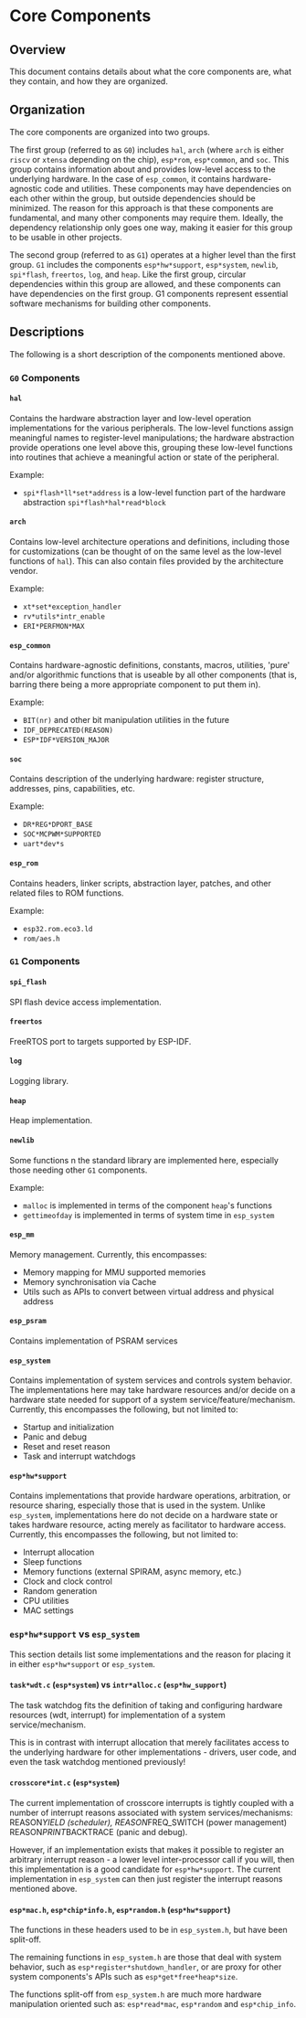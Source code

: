 # Core Components

## Overview

This document contains details about what the core components are, what they contain, and how they are organized.

## Organization

The core components are organized into two groups.

The first group (referred to as `G0`) includes `hal`, `arch` (where `arch` is either `riscv` or `xtensa` depending on the chip), `esp*rom`, `esp*common`, and `soc`. This group contains information about and provides low-level access to the underlying hardware. In the case of `esp_common`, it contains hardware-agnostic code and utilities. These components may have dependencies on each other within the group, but outside dependencies should be minimized. The reason for this approach is that these components are fundamental, and many other components may require them. Ideally, the dependency relationship only goes one way, making it easier for this group to be usable in other projects.

The second group (referred to as `G1`) operates at a higher level than the first group. `G1` includes the components `esp*hw*support`, `esp*system`, `newlib`, `spi*flash`, `freertos`, `log`, and `heap`. Like the first group, circular dependencies within this group are allowed, and these components can have dependencies on the first group. G1 components represent essential software mechanisms for building other components.

## Descriptions

The following is a short description of the components mentioned above.

### `G0` Components

#### `hal`

Contains the hardware abstraction layer and low-level operation implementations for the various peripherals. The low-level functions assign meaningful names to register-level manipulations; the hardware abstraction provide operations one level above this, grouping these low-level functions
into routines that achieve a meaningful action or state of the peripheral.

Example:

-   `spi*flash*ll*set*address` is a low-level function part of the hardware abstraction `spi*flash*hal*read*block`

#### `arch`

Contains low-level architecture operations and definitions, including those for customizations (can be thought of on the same level as the low-level functions of `hal`).
This can also contain files provided by the architecture vendor.

Example:

-   `xt*set*exception_handler`
-   `rv*utils*intr_enable`
-   `ERI*PERFMON*MAX`

#### `esp_common`

Contains hardware-agnostic definitions, constants, macros, utilities, 'pure' and/or algorithmic functions that is useable by all other components (that is, barring there being a more appropriate component to put them in).

Example:

-   `BIT(nr)` and other bit manipulation utilities in the future
-   `IDF_DEPRECATED(REASON)`
-   `ESP*IDF*VERSION_MAJOR`

#### `soc`

Contains description of the underlying hardware: register structure, addresses, pins, capabilities, etc.

Example:

-   `DR*REG*DPORT_BASE`
-   `SOC*MCPWM*SUPPORTED`
-   `uart*dev*s`

#### `esp_rom`

Contains headers, linker scripts, abstraction layer, patches, and other related files to ROM functions.

Example:

-   `esp32.rom.eco3.ld`
-   `rom/aes.h`

### `G1` Components

#### `spi_flash`

SPI flash device access implementation.

#### `freertos`

FreeRTOS port to targets supported by ESP-IDF.

#### `log`

Logging library.

#### `heap`

Heap implementation.

#### `newlib`

Some functions n the standard library are implemented here, especially those needing other `G1` components.

Example:

-   `malloc` is implemented in terms of the component `heap`'s functions
-   `gettimeofday` is implemented in terms of system time in `esp_system`

#### `esp_mm`

Memory management. Currently, this encompasses:

-   Memory mapping for MMU supported memories
-   Memory synchronisation via Cache
-   Utils such as APIs to convert between virtual address and physical address

#### `esp_psram`

Contains implementation of PSRAM services

#### `esp_system`

Contains implementation of system services and controls system behavior. The implementations
here may take hardware resources and/or decide on a hardware state needed for support of a system service/feature/mechanism.
Currently, this encompasses the following, but not limited to:

-   Startup and initialization
-   Panic and debug
-   Reset and reset reason
-   Task and interrupt watchdogs

#### `esp*hw*support`

Contains implementations that provide hardware operations, arbitration, or resource sharing, especially those that
is used in the system. Unlike `esp_system`, implementations here do not decide on a hardware state or takes hardware resource, acting
merely as facilitator to hardware access. Currently, this encompasses the following, but not limited to:

-   Interrupt allocation
-   Sleep functions
-   Memory functions (external SPIRAM, async memory, etc.)
-   Clock and clock control
-   Random generation
-   CPU utilities
-   MAC settings

### `esp*hw*support` vs `esp_system`

This section details list some implementations and the reason for placing it in either `esp*hw*support` or `esp_system`.

#### `task*wdt.c` (`esp*system`) vs `intr*alloc.c` (`esp*hw_support`)

The task watchdog fits the definition of taking and configuring hardware resources (wdt, interrupt) for implementation of a system service/mechanism.

This is in contrast with interrupt allocation that merely facilitates access to the underlying hardware for other implementations -
drivers, user code, and even the task watchdog mentioned previously!

#### `crosscore*int.c` (`esp*system`)

The current implementation of crosscore interrupts is tightly coupled with a number of interrupt reasons
associated with system services/mechanisms: REASON*YIELD (scheduler), REASON*FREQ_SWITCH (power management)
REASON*PRINT*BACKTRACE (panic and debug).

However, if an implementation exists that makes it possible to register an arbitrary interrupt reason - a
lower level inter-processor call if you will, then this implementation is a good candidate for `esp*hw*support`.
The current implementation in `esp_system` can then just register the interrupt reasons mentioned above.

#### `esp*mac.h`, `esp*chip*info.h`, `esp*random.h` (`esp*hw*support`)

The functions in these headers used to be in `esp_system.h`, but have been split-off.

The remaining functions in `esp_system.h` are those that deal with system behavior, such
as `esp*register*shutdown_handler`, or are proxy for other system components's APIs such as
`esp*get*free*heap*size`.

The functions split-off from `esp_system.h` are much more hardware manipulation oriented such as:
`esp*read*mac`, `esp*random` and `esp*chip_info`.
